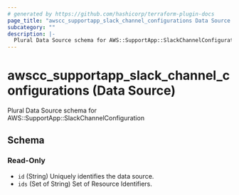 ```yaml
---
# generated by https://github.com/hashicorp/terraform-plugin-docs
page_title: "awscc_supportapp_slack_channel_configurations Data Source - terraform-provider-awscc"
subcategory: ""
description: |-
  Plural Data Source schema for AWS::SupportApp::SlackChannelConfiguration
---
```


# awscc_supportapp_slack_channel_configurations (Data Source)

Plural Data Source schema for AWS::SupportApp::SlackChannelConfiguration



<!-- schema generated by tfplugindocs -->
## Schema

### Read-Only

- `id` (String) Uniquely identifies the data source.
- `ids` (Set of String) Set of Resource Identifiers.


